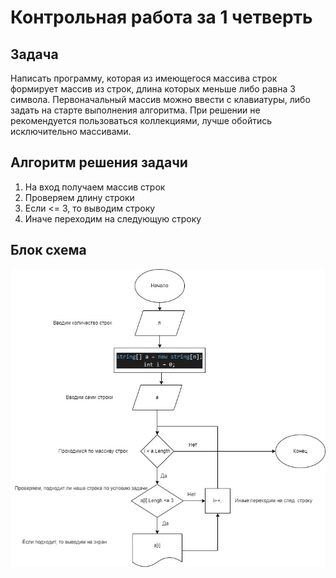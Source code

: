# Контрольная работа за 1 четверть

## Задача
Написать программу, которая из имеющегося массива строк формирует массив из строк, длина которых меньше либо равна 3 символа. Первоначальный массив можно ввести с клавиатуры, либо задать на старте выполнения алгоритма. При решении не рекомендуется пользоваться коллекциями, лучше обойтись исключительно массивами.

## Алгоритм решения задачи
1) На вход получаем массив строк
2) Проверяем длину строки
3) Если <= 3, то выводим строку
4) Иначе переходим на следующую строку

## Блок схема
![Блок схема](diag.jpg)